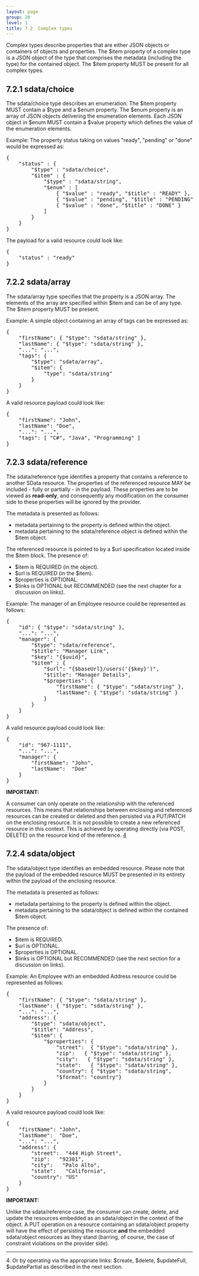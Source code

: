 ```yaml
---
layout: page
group: 20
level: 1
title: 7.2  Complex types
---
```


Complex types describe properties that are either JSON objects or containers of objects and properties. 
The $item property of a complex type is a JSON object of the type that comprises the metadata 
(including the type) for the contained object.  The $item property MUST be present for all complex 
types.

## <a name="sdata-choice">7.2.1  sdata/choice</a>

The sdata/choice type describes an enumeration.  The $item property MUST contain a $type and a 
$enum property.  The $enum property is an array of JSON objects delivering the enumeration elements. 
Each JSON object in $enum MUST contain a $value property which defines the value of the enumeration 
elements.

Example:   The property status taking on values "ready", "pending" or "done" would be expressed as:

<pre>
{ 
    "status" : {
        "$type" : "sdata/choice",
        "$item" : {
            "$type" : "sdata/string",
            "$enum" : [
                { "$value" : "ready", "$title" : "READY" }, 
                { "$value" : "pending", "$title" : "PENDING" }, 
                { "$value" : "done", "$title" : "DONE" } 
            ] 
        }
    }
}
</pre>

The payload for a valid resource could look like:

<pre>
{
    "status" : "ready"
}
</pre>

## <a name="sdata-array">7.2.2  sdata/array</a>

The sdata/array type specifies that the property is a JSON array.  The elements of the array are 
specified within $item and can be of any type.  The $item property MUST be present.

Example:   A simple object containing an array of tags can be expressed as:

<pre>
{
    "firstName": { "$type": "sdata/string" },
    "lastName": { "$type": "sdata/string" },
    "...": "...",
    "tags": {
        "$type": "sdata/array",
        "$item": {
            "type": "sdata/string"
        }
    }
}
</pre>

A valid resource payload could look like:
<pre>
{
    "firstName": "John",
    "lastName": "Doe",
    "...": "...",
    "tags": [ "C#", "Java", "Programming" ] 
}
</pre>

## <a name="sdata-reference">7.2.3  sdata/reference</a>

The sdata/reference type identifies a property that contains a reference to another SData resource.
The properties of the referenced resource MAY be included - fully or partially - in the payload.  These 
properties are to be viewed as **read-only**, and consequently any modification on the consumer side to 
these properties will be ignored by the provider. 

The metadata is presented as follows:

*  metadata pertaining to the property is defined within the object.
*  metadata pertaining to the sdata/reference object is defined within the $item object.

The referenced resource is pointed to by a $url specification located inside the $item block. The 
presence of:

*  $item is REQUIRED (in the object).
*  $url is REQUIRED (in the $item).
*  $properties is OPTIONAL.
*  $links is OPTIONAL but RECOMMENDED (see the next chapter for a discussion on links).

Example:   The manager of an Employee resource could be represented as follows:

<pre>
{
    "id": { "$type": "sdata/string" },
    "...": "...",
    "manager": {
        "$type": "sdata/reference",
        "$title": "Manager Link",
        "$key": "{$uuid}",
        "$item" : {
            "$url": "{$baseUrl}/users('{$key}')",
            "$title": "Manager Details",
            "$properties": {
                "firstName": { "$type": "sdata/string" },
                "lastName": { "$type": "sdata/string" }
            }
        }
    }  
}
</pre>

A valid resource payload could look like:

<pre>
{
    "id": "967-1111",
    "...": "...",
    "manager": {
        "firstName": "John",
        "lastName":  "Doe"
    }
}
</pre>

**IMPORTANT:**

A consumer can only operate on the relationship with the referenced resources. This means that 
relationships between enclosing and referenced resources can be created or deleted and then 
persisted via a PUT/PATCH on the enclosing resource.  It is not possible to create a new referenced 
resource in this context.  This is achieved by operating directly (via POST, DELETE) on the resource 
kind of the reference. [4](#4)

## <a name="sdata-object">7.2.4  sdata/object</a>

The sdata/object type identifies an embedded resource.  Please note that the payload of the 
embedded resource MUST be presented in its entirety within the payload of the enclosing resource.

The metadata is presented as follows:

*  metadata pertaining to the property is defined within the object.
*  metadata pertaining to the sdata/object is defined within the contained $item object.

The presence of:

*  $item is REQUIRED.
*  $url is OPTIONAL.
*  $properties is OPTIONAL.
*  $links is OPTIONAL but RECOMMENDED (see the next section for a discussion on links).

Example:   An Employee with an embedded Address resource could be represented as follows:

<pre>
{
    "firstName": { "$type": "sdata/string" },
    "lastName": { "$type": "sdata/string" },
    "...": "...",
    "address": {
        "$type": "sdata/object",
        "$title": "Address",
        "$item": {
            "$properties": {
                "street":  { "$type": "sdata/string" },
                "zip":   { "$type": "sdata/string" },
                "city":   { "$type": "sdata/string" },
                "state":   { "$type": "sdata/string" },
                "country": { "$type": "sdata/string", 
                "$format": "country"}
            }
        }
    }
}
</pre>

A valid resource payload could look like:

<pre>
{
    "firstName": "John",
    "lastName":  "Doe",
    "...": "...",
    "address": {
        "street":  "444 High Street",
        "zip":   "92301",
        "city":   "Palo Alto",
        "state":   "California",
        "country": "US"
    }
}
</pre>

**IMPORTANT:**

Unlike the sdata/reference case, the consumer can create, delete, and update the resources 
embedded as an sdata/object in the context of the object.  A PUT operation on a resource containing 
an sdata/object property will have the effect of persisting the resource **and** the embedded 
sdata/object resources as they stand (barring, of course, the case of constraint violations on the 
provider side). 


***
<a name="4">4</a>. Or by operating via the appropriate links: $create, $delete, $updateFull, $updatePartial as described in the next section.